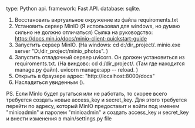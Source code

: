 type: Python api.
framework: Fast API.
database: sqlite.

1) Восстановить виртуальное окружение из файла requiroments.txt
2) Установить сервер MinIO (Я использовал для windows, но думаю сильно не должно отличаться)
   Сылка на руководство: https://docs.min.io/docs/minio-client-quickstart-guide
3) Запустить сервер MinIO.
    (На windows: cd d:/dir_project/.
                 minio.exe server "D:/dir_project/minio_photos".
    )
4) Запустить отладочный сервер uvicorn. Он должен установиться из requiroments.txt.
    (На виндовс: cd d:/dir_project/. (Там где находится manage.py файл).
                 uvicorn manage:app -- reload.
    )
5) Открыть в браузере адрес: "http://localhost:8000/docs"
6) Насладиться увиденным ().

PS. Если MinIo будет ругаться или не работать, то скорее всего требуется создать новые access_key и secret_key.
    Для этого требуется перейти по адресу, который MinIO предоставит и войти под именем "minioadmin" и паролем "minioadmin"
    и создать access_key и secret_key и внести изменения в main/settings.py file
